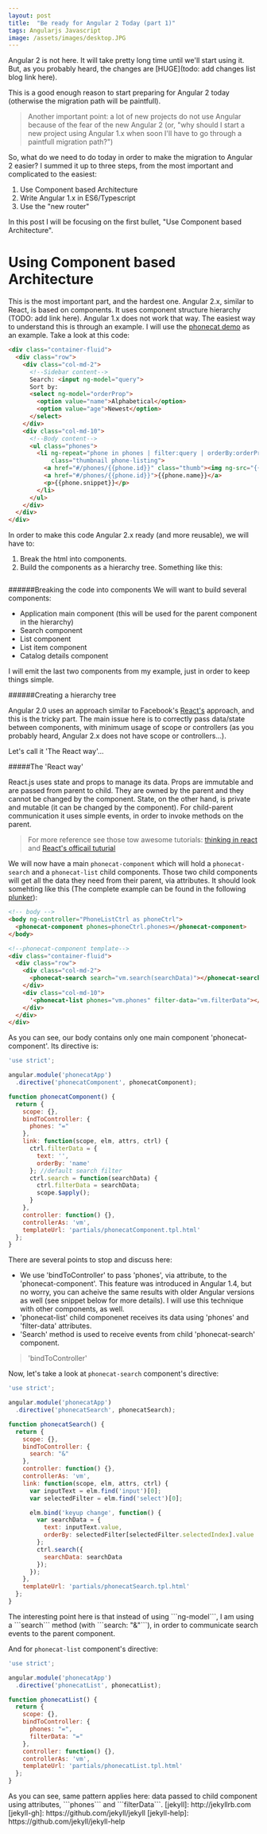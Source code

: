 ```yaml
---
layout: post
title:  "Be ready for Angular 2 Today (part 1)"
tags: Angularjs Javascript
image: /assets/images/desktop.JPG
---
```


Angular 2 is not here. It will take pretty long time until we'll start using it. But, as you probably heard, the changes are [HUGE](todo: add changes list blog link here).

This is a good enough reason to start preparing for Angular 2 today (otherwise the migration path will be paintfull). 

>Another important point: a lot of new projects do not use Angular because of the fear of the new Angular 2 (or, "why should I start a new project using Angular 1.x when soon I'll have to go through a paintfull migration path?")

So, what do we need to do today in order to make the migration to Angular 2 easier? 
I summed it up to three steps, from the most important and complicated to the easiest:

1. Use Component based Architecture
2. Write Angular 1.x in ES6/Typescript
3. Use the "new router"

In this post I will be focusing on the first bullet, "Use Component based Architecture".
# Using Component based Architecture
This is the most important part, and the hardest one. 
Angular 2.x, similar to React, is based on components. It uses component structure hierarchy (TODO: add link here). Angular 1.x does not work that way. The easiest way to understand this is through an example. I will use the [phonecat demo](https://docs.angularjs.org/tutorial) as an example. Take a look at this code:

```html
<div class="container-fluid">
  <div class="row">
    <div class="col-md-2">
      <!--Sidebar content-->
      Search: <input ng-model="query">
      Sort by:
      <select ng-model="orderProp">
        <option value="name">Alphabetical</option>
        <option value="age">Newest</option>
      </select>
    </div>
    <div class="col-md-10">
      <!--Body content-->
      <ul class="phones">
        <li ng-repeat="phone in phones | filter:query | orderBy:orderProp"
            class="thumbnail phone-listing">
          <a href="#/phones/{{phone.id}}" class="thumb"><img ng-src="{{phone.imageUrl}}"></a>
          <a href="#/phones/{{phone.id}}">{{phone.name}}</a>
          <p>{{phone.snippet}}</p>
        </li>
      </ul>
    </div>
  </div>
</div>
```

In order to make this code Angular 2.x ready (and more reusable), we will have to:

1. Break the html into components.
2. Build the components as a hierarchy tree. Something like this:

<p style="text-align:center;">
	<img src="/assets/article_images/2015-05-21-be-ready-for-angular2-today/app_structure.png" alt="">
</p>

######Breaking the code into components
We will want to build several components:

- Application main component (this will be used for the parent component in the hierarchy)
- Search component
- List component
- List item component 
- Catalog details component 

I will emit the last two components from my example, just in order to keep things simple.

######Creating a hierarchy tree

<!--- >There are several great posts showing how to do it using directive's transclude property (see [here](https://www.airpair.com/angularjs/posts/creating-container-components-part-2-angular-1-directives) and [here](https://www.airpair.com/angularjs/posts/component-based-angularjs-directives)). While this is possible, it has several disadvantages: It uses scope and controllers and I think that it is too complicated.  

I will try to do it using a simpler approach, similar to what is done in Facebook's [React](https://facebook.github.io/react/).
-->

Angular 2.0 uses an approach similar to Facebook's [React's](https://facebook.github.io/react/) approach, and this is the tricky part. The main issue here is to correctly pass data/state between components, with minimum usage of scope or controllers (as you probably heard, Angular 2.x does not have scope or controllers...). 

Let's call it 'The React way'...

#####The 'React way'

React.js uses state and props to manage its data. Props are immutable and are passed from parent to child. They are owned by the parent and they cannot be changed by the component. State, on the other hand, is private and mutable (it can be changed by the component). For child-parent communication it uses simple events, in order to invoke methods on the parent.
>For more reference see those tow awesome tutorials: [thinking in react](https://facebook.github.io/react/docs/thinking-in-react.html) and [React's officail tuturial](https://facebook.github.io/react/docs/tutorial.html)

We will now have a main ```phonecat-component``` which will hold a ```phonecat-search``` and a ```phonecat-list``` child components. Those two child components will get all the data they need from their parent, via attributes.
It should look somehting like this (The complete example can be found in the following [plunker](http://plnkr.co/edit/ApnNBZL3O4TyVMToTcZi?p=preview)):

```html
<!-- body -->
<body ng-controller="PhoneListCtrl as phoneCtrl">
  <phonecat-component phones=phoneCtrl.phones></phonecat-component>
</body>
```

```html
<!--phonecat-component template-->
<div class="container-fluid">
  <div class="row">
    <div class="col-md-2">
      <phonecat-search search="vm.search(searchData)"></phonecat-search>
    </div>
    <div class="col-md-10">
      '<phonecat-list phones="vm.phones" filter-data="vm.filterData"></phonecat-list>',    
    </div>
  </div>
</div>
```
<p></p>
As you can see, our body contains only one main component 'phonecat-component'. Its directive is:

```javascript
'use strict';

angular.module('phonecatApp')
  .directive('phonecatComponent', phonecatComponent);

function phonecatComponent() {
  return {
    scope: {},
    bindToController: {
      phones: "="
    },
    link: function(scope, elm, attrs, ctrl) {
      ctrl.filterData = {
        text: '',
        orderBy: 'name'
      }; //default search filter
      ctrl.search = function(searchData) {
        ctrl.filterData = searchData;
        scope.$apply();
      }
    },
    controller: function() {},
    controllerAs: 'vm',
    templateUrl: 'partials/phonecatComponent.tpl.html'
  };
}
```
<p></p>
There are several points to stop and discuss here:

- We use 'bindToController' to pass 'phones', via attribute, to the 'phonecat-component'. This feature was introduced in Angular 1.4, but no worry, you can acheive the same results with older Angular versions as well (see snippet below for more details). I will use this technique with other components, as well. 
- 'phonecat-list' child componenet receives its data using 'phones' and 'filter-data' attributes.  
- 'Search' method is used to receive events from child 'phonecat-search' component.

>'bindToController'

Now, let's take a look at ```phonecat-search``` component's directive:

```javascript
'use strict';

angular.module('phonecatApp')
  .directive('phonecatSearch', phonecatSearch);

function phonecatSearch() {
  return {
    scope: {},
    bindToController: {
      search: "&"
    },
    controller: function() {},
    controllerAs: 'vm',
    link: function(scope, elm, attrs, ctrl) {
      var inputText = elm.find('input')[0];
      var selectedFilter = elm.find('select')[0];

      elm.bind('keyup change', function() {
        var searchData = {
          text: inputText.value,
          orderBy: selectedFilter[selectedFilter.selectedIndex].value
        };
        ctrl.search({
          searchData: searchData
        });
      });
    },
    templateUrl: 'partials/phonecatSearch.tpl.html'
  };
}
```
<p></p>
The interesting point here is that instead of using ```ng-model```, I am using a ```search``` method (with ```search: "&"```), in order to communicate search events to the parent component.

And for ```phonecat-list``` component's directive:

```javascript
'use strict';

angular.module('phonecatApp')
  .directive('phonecatList', phonecatList);

function phonecatList() {
  return {
    scope: {},
    bindToController: {
      phones: "=",
      filterData: "="
    },
    controller: function() {},
    controllerAs: 'vm',
    templateUrl: 'partials/phonecatList.tpl.html'
  };
}
```
<p></p>
As you can see, same pattern applies here: data passed to child component using attributes, ```phones``` and ```filterData```.
[jekyll]:      http://jekyllrb.com
[jekyll-gh]:   https://github.com/jekyll/jekyll
[jekyll-help]: https://github.com/jekyll/jekyll-help
